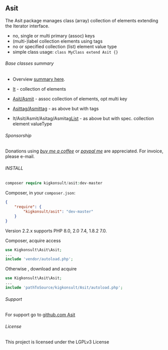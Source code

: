 [comment]: # (This file is part of Asit, manages array collections. Copyright 2020-2024 Kjell-Inge Gustafsson, kigkonsult, All rights reserved, licence LGPL 3.0)

## Asit

The Asit package manages class (array) collection of elements extending the Iterator interface.

- no, single or multi primary (assoc) keys
- (multi-)label collection elements using tags
- no or specified collection (list) element value type
- simple class usage: ```class MyClass extend Asit {}``` 

###### Base classes summary

* Overview [summary here].


* [It] - collection of elements
* [Asit/Asmit] - assoc collection of elements, opt multi key
* [Asittag/Asmittag] - as above but with tags
* It/Asit/Asmit/Asitag/Asmitag[List] - as above but with spec. collection element valueType 

###### Sponsorship

Donations using _[buy me a coffee]_ or _[paypal me]_ are appreciated.
For invoice, please e-mail.

###### INSTALL

``` php
composer require kigkonsult/asit:dev-master
```

Composer, in your `composer.json`:

``` json
{
    "require": {
        "kigkonsult/asit": "dev-master"
    }
}
```
Version 2.2.x supports PHP 8.0, 2.0 7.4, 1.8.2 7.0. 

Composer, acquire access
``` php
use Kigkonsult\Asit\Asit;
...
include 'vendor/autoload.php';
```

Otherwise , download and acquire

``` php
use Kigkonsult\Asit\Asit;
...
include 'pathToSource/kigkonsult/Asit/autoload.php';
```


###### Support

For support go to [github.com Asit]


###### License

This project is licensed under the LGPLv3 License


[ArrayIterator]:https://www.php.net/manual/en/class.arrayiterator
[Asit/Asmit]:docs/AsitSummary.md
[Asittag/Asmittag]:docs/AsittagSummary.md
[buy me a coffee]:https://www.buymeacoffee.com/kigkonsult
[Composer]:https://getcomposer.org/
[github.com Asit]:https://github.com/iCalcreator/Asit
[It]:docs/ItSummary.md
[List]:docs/ListSummary.md
[paypal me]:https://paypal.me/kigkonsult
[summary here]:docs/PackageSummary.md
